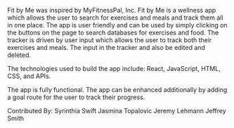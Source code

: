 Fit by Me was inspired by MyFitnessPal, Inc. Fit by Me is a wellness app which allows the user to search for exercises and meals and track them all in one place. The app is user friendly and can be used by simply clicking on the buttons on the page to search databases for exercises and food. The tracker is driven by user input which allows the user to track both their exercises and meals. The input in the tracker and also be edited and deleted.

The technologies used to build the app include: React, JavaScript, HTML, CSS, and APIs.

The app is fully functional. The app can be enhanced additionally by adding a goal route for the user to track their progress.


Contributed By:
Syrinthia Swift
Jasmina Topalovic
Jeremy Lehmann
Jeffrey Smith

